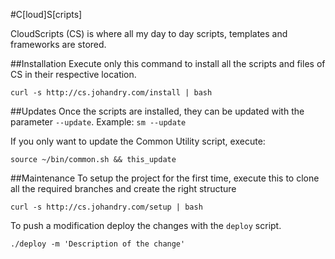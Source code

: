 #C[loud]S[cripts]

CloudScripts (CS) is where all my day to day scripts, templates and frameworks are stored.

##Installation
Execute only this command to install all the scripts and files of CS in their respective location.

```
curl -s http://cs.johandry.com/install | bash
```

##Updates
Once the scripts are installed, they can be updated with the parameter ``--update``. Example: ``sm --update``

If you only want to update the Common Utility script, execute:

```
source ~/bin/common.sh && this_update
```
##Maintenance
To setup the project for the first time, execute this to clone all the required branches and create the right structure

```
curl -s http://cs.johandry.com/setup | bash
```

To push a modification deploy the changes with the ``deploy`` script.

```
./deploy -m 'Description of the change'
```

